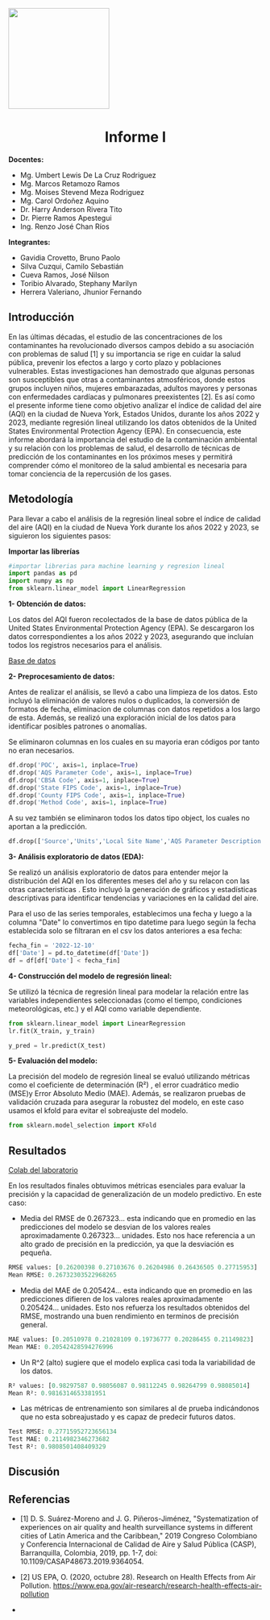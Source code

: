 <p align="left">
  <img src="https://seeklogo.com/images/U/u-cayetano-heredia-logo-CA435ADF8C-seeklogo.com.png" width="200">
  <h1 align="center">Informe I</h1>
</p>
 
<strong>Docentes:</strong>
- Mg. Umbert Lewis De La Cruz Rodriguez 
- Mg. Marcos Retamozo Ramos
- Mg. Moises Stevend Meza Rodriguez
- Mg. Carol Ordoñez Aquino
- Dr. Harry Anderson Rivera Tito  
- Dr. Pierre Ramos Apestegui 
- Ing. Renzo José Chan Ríos

<strong>Integrantes:</strong>
- Gavidia Crovetto, Bruno Paolo
- Silva Cuzqui, Camilo Sebastián
- Cueva Ramos, José Nilson
- Toribio Alvarado, Stephany Marilyn
- Herrera Valeriano, Jhunior Fernando 

## Introducción

En las últimas décadas, el estudio de las concentraciones de los contaminantes ha revolucionado diversos campos debido a su asociación con problemas de salud [1] y su importancia se rige en cuidar la salud pública, prevenir los efectos a largo y corto plazo y poblaciones vulnerables. Estas investigaciones han demostrado que algunas personas son susceptibles que otras a contaminantes atmosféricos, donde estos grupos incluyen niños, mujeres embarazadas, adultos mayores y personas con enfermedades cardíacas y pulmonares preexistentes [2]. Es así como el presente informe tiene como objetivo analizar el índice de calidad del aire (AQI) en la ciudad de Nueva York, Estados Unidos, durante los años 2022 y 2023, mediante regresión lineal utilizando los datos obtenidos de la United States Environmental Protection Agency (EPA). En consecuencia, este informe abordará la importancia del estudio de la contaminación ambiental y su relación con los problemas de salud, el desarrollo de técnicas de predicción de los contaminantes en los próximos meses y permitirá comprender cómo el monitoreo de la salud ambiental es necesaria para tomar conciencia de la repercusión de los gases.
 
## Metodología

Para llevar a cabo el análisis de la regresión lineal sobre el índice de calidad del aire (AQI) en la ciudad de Nueva York durante los años 2022 y 2023, se siguieron los siguientes pasos:

**Importar las librerías**

```python
#importar librerias para machine learning y regresion lineal
import pandas as pd
import numpy as np
from sklearn.linear_model import LinearRegression
```

**1- Obtención de datos:**

Los datos del AQI fueron recolectados de la base de datos pública de la United States Environmental Protection Agency (EPA). Se descargaron los datos correspondientes a los años 2022 y 2023, asegurando que incluían todos los registros necesarios para el análisis.

[Base de datos](https://github.com/stephany-toribio/IdentificadorDeMicroplasticos/tree/main/Laboratorios/Lab1/Base_de_Datos)


**2- Preprocesamiento de datos:**

Antes de realizar el análisis, se llevó a cabo una limpieza de los datos. Esto incluyó la eliminación de valores nulos o duplicados, la conversión de formatos de fecha, eliminacion de columnas con datos repetidos a los largo de esta. Además, se realizó una exploración inicial de los datos para identificar posibles patrones o anomalías.

Se eliminaron columnas en los cuales en su mayoria eran códigos por tanto no eran necesarios.
```python
df.drop('POC', axis=1, inplace=True)
df.drop('AQS Parameter Code', axis=1, inplace=True)
df.drop('CBSA Code', axis=1, inplace=True)
df.drop('State FIPS Code', axis=1, inplace=True)
df.drop('County FIPS Code', axis=1, inplace=True)
df.drop('Method Code', axis=1, inplace=True)
```

A su vez también se eliminaron todos los datos tipo object, los cuales no aportan a la predicción.
```python
df.drop(['Source','Units','Local Site Name','AQS Parameter Description','CBSA Name','State','County'], axis=1, inplace=True)
```


**3- Análisis exploratorio de datos (EDA):**

Se realizó un análisis exploratorio de datos para entender mejor la distribución del AQI en los diferentes meses del año  y su relacon con las otras caracteristicas . Esto incluyó la generación de gráficos y estadísticas descriptivas para identificar tendencias y variaciones en la calidad del aire.

Para el uso de las series temporales, establecimos una fecha y luego a la columna "Date" lo convertimos en tipo datetime para luego según la fecha establecida solo se filtraran en el csv los datos anteriores a esa fecha:

```python
fecha_fin = '2022-12-10'
df['Date'] = pd.to_datetime(df['Date'])
df = df[df['Date'] < fecha_fin]
```

**4- Construcción del modelo de regresión lineal:**

Se utilizó la técnica de regresión lineal para modelar la relación entre las variables independientes seleccionadas (como el tiempo, condiciones meteorológicas, etc.) y el AQI como variable dependiente.

```python
from sklearn.linear_model import LinearRegression
lr.fit(X_train, y_train)

y_pred = lr.predict(X_test)
```

**5- Evaluación del modelo:**

La precisión del modelo de regresión lineal se evaluó utilizando métricas como el coeficiente de determinación (R²) , el error cuadrático medio (MSE)y Error Absoluto Medio (MAE). Además, se realizaron pruebas de validación cruzada para asegurar la robustez del modelo, en este caso usamos el kfold para evitar el sobreajuste del modelo.

```python
from sklearn.model_selection import KFold
```

## Resultados
[Colab del laboratorio](https://colab.research.google.com/drive/1NUe_PaJCw6_VrwuNAMcw2oVl9_nWhxDZ?usp=sharing)

<p>En los resultados finales obtuvimos métricas esenciales para evaluar la precisión y la capacidad de generalización de un modelo predictivo. En este caso: </p>

- Media del RMSE de 0.267323... esta indicando que en promedio en las predicciones del modelo se desvian de los valores reales aproximadamente 0.267323... unidades. Esto nos hace referencia a un alto grado de precisión en la predicción, ya que la desviación es pequeña.
```python
RMSE values: [0.26200398 0.27103676 0.26204986 0.26436505 0.27715953]
Mean RMSE: 0.26732303522968265
```


- Media del MAE de 0.205424... esta indicando que en promedio en las predicciones difieren de los valores reales aproximadamente 0.205424... unidades. Esto nos refuerza los resultados obtenidos del RMSE, mostrando una buen rendimiento en terminos de precisión general.
```python
MAE values: [0.20510978 0.21028109 0.19736777 0.20286455 0.21149823]
Mean MAE: 0.20542428594276996

```
- Un R^2 (alto) sugiere que el modelo explica casi toda la variabilidad de los datos.

```python
R² values: [0.98297587 0.98056087 0.98112245 0.98264799 0.98085014]
Mean R²: 0.9816314653381951
```
- Las métricas de entrenamiento son similares al de prueba indicándonos que no esta sobreajustado y es capaz de predecir futuros datos.
```python
Test RMSE: 0.27715952723656134
Test MAE: 0.2114982346273682
Test R²: 0.9808501408409329
```


## Discusión


## Referencias
- [1] D. S. Suárez-Moreno and J. G. Piñeros-Jiménez, "Systematization of experiences on air quality and health surveillance systems in different cities of Latin America and the Caribbean," 2019 Congreso Colombiano y Conferencia Internacional de Calidad de Aire y Salud Pública (CASP), Barranquilla, Colombia, 2019, pp. 1-7, doi: 10.1109/CASAP48673.2019.9364054.
  
- [2] US EPA, O. (2020, octubre 28). Research on Health Effects from Air Pollution. https://www.epa.gov/air-research/research-health-effects-air-pollution

- 
